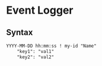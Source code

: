 # Event Logger

## Syntax

```txt
YYYY-MM-DD hh:mm:ss ! my-id "Name"
    "key1": "val1"
    "key2": "val2"
```